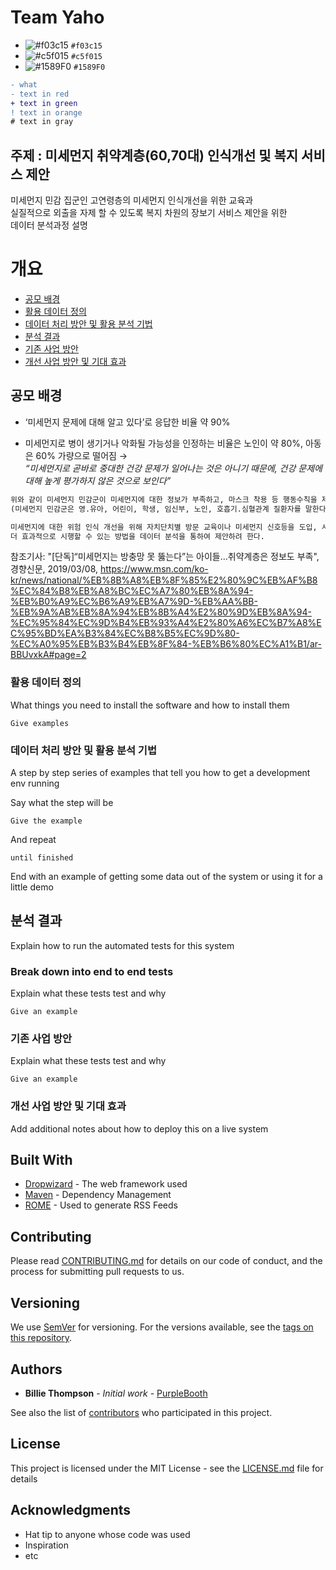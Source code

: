 # Team Yaho  
 
  
- ![#f03c15](https://placehold.it/15/f03c15/000000?text=+) `#f03c15`
- ![#c5f015](https://placehold.it/15/c5f015/000000?text=+) `#c5f015`
- ![#1589F0](https://placehold.it/15/1589F0/000000?text=+) `#1589F0`

```diff
- what
- text in red
+ text in green
! text in orange
# text in gray
```
## 주제 : 미세먼지 취약계층(60,70대) 인식개선 및 복지 서비스 제안 
미세먼지 민감 집군인 고연령층의 미세먼지 인식개선을 위한 교육과  
실질적으로 외출을 자제 할 수 있도록 복지 차원의 장보기 서비스 제안을 위한  
데이터 분석과정 설명  
  
# 개요
* [공모 배경](#공모-배경)
* [활용 데이터 정의](#활용-데이터-정의)
* [데이터 처리 방안 및 활용 분석 기법](#데이터-처리-방안-및-활용-분석-기법)
* [분석 결과](#분석-결과)
* [기존 사업 방안](#기존-사업-방안)
* [개선 사업 방안 및 기대 효과](#개선-사업-방안-및-기대-효과)


## 공모 배경
- ‘미세먼지 문제에 대해 알고 있다’로 응답한 비율 약 90%

- 미세먼지로 병이 생기거나 악화될 가능성을 인정하는 비율은 노인이 약 80%, 아동은 60% 가량으로 떨어짐 &rightarrow;  
*“미세먼지로 곧바로 중대한 건강 문제가 일어나는 것은 아니기 때문에, 건강 문제에 대해 높게 평가하지 않은 것으로 보인다”*
```diff
위와 같이 미세먼지 민감군이 미세먼지에 대한 정보가 부족하고, 마스크 착용 등 행동수칙을 제대로 지키지 않는다는 내용의 뉴스기사 발견 
(미세먼지 민감군은 영.유아, 어린이, 학생, 임신부, 노인, 호흡기.심혈관계 질환자를 말한다.)

미세먼지에 대한 위험 인식 개선을 위해 자치단치별 방문 교육이나 미세먼지 신호등을 도입, 시행중이지만   
더 효과적으로 시행할 수 있는 방법을 데이터 분석을 통하여 제안하려 한다. 
```
참조기사: "[단독]“미세먼지는 방충망 못 뚫는다”는 아이들…취약계층은 정보도 부족",  경향신문,  2019/03/08, https://www.msn.com/ko-kr/news/national/%EB%8B%A8%EB%8F%85%E2%80%9C%EB%AF%B8%EC%84%B8%EB%A8%BC%EC%A7%80%EB%8A%94-%EB%B0%A9%EC%B6%A9%EB%A7%9D-%EB%AA%BB-%EB%9A%AB%EB%8A%94%EB%8B%A4%E2%80%9D%EB%8A%94-%EC%95%84%EC%9D%B4%EB%93%A4%E2%80%A6%EC%B7%A8%EC%95%BD%EA%B3%84%EC%B8%B5%EC%9D%80-%EC%A0%95%EB%B3%B4%EB%8F%84-%EB%B6%80%EC%A1%B1/ar-BBUvxkA#page=2  

### 활용 데이터 정의

What things you need to install the software and how to install them

```
Give examples
```

### 데이터 처리 방안 및 활용 분석 기법

A step by step series of examples that tell you how to get a development env running

Say what the step will be

```
Give the example
```

And repeat

```
until finished
```

End with an example of getting some data out of the system or using it for a little demo

## 분석 결과
Explain how to run the automated tests for this system

### Break down into end to end tests

Explain what these tests test and why

```
Give an example
```

### 기존 사업 방안
Explain what these tests test and why

```
Give an example
```

### 개선 사업 방안 및 기대 효과

Add additional notes about how to deploy this on a live system

## Built With

* [Dropwizard](http://www.dropwizard.io/1.0.2/docs/) - The web framework used
* [Maven](https://maven.apache.org/) - Dependency Management
* [ROME](https://rometools.github.io/rome/) - Used to generate RSS Feeds

## Contributing

Please read [CONTRIBUTING.md](https://gist.github.com/PurpleBooth/b24679402957c63ec426) for details on our code of conduct, and the process for submitting pull requests to us.

## Versioning

We use [SemVer](http://semver.org/) for versioning. For the versions available, see the [tags on this repository](https://github.com/your/project/tags). 

## Authors

* **Billie Thompson** - *Initial work* - [PurpleBooth](https://github.com/PurpleBooth)

See also the list of [contributors](https://github.com/your/project/contributors) who participated in this project.

## License

This project is licensed under the MIT License - see the [LICENSE.md](LICENSE.md) file for details

## Acknowledgments

* Hat tip to anyone whose code was used
* Inspiration
* etc
